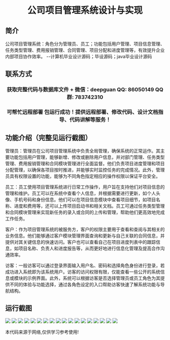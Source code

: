 <p><h1 align="center">公司项目管理系统设计与实现</h1></p>

## 简介
公司项目管理系统：角色分为管理员、员工；功能包括用户管理、项目信息管理、任务类型管理、费用报销管理、合同管理、项目分配和进度管理等，有效提升企业内部项目协作效率。    --计算机毕业设计源码；毕设源码；java毕业设计源码


## 联系方式
<p><h3 align="center">获取完整代码与数据库文件 + 微信：deepguan QQ: 86050149 QQ群: 783742310</h3></p>
<p><h3 align="center">可帮忙远程部署 包运行成功！提供远程部署、修改代码、设计文档指导、代码讲解等服务！</h3></p>

## 功能介绍（完整见运行截图）
管理员：管理员在公司项目管理系统中负责全局管理，确保系统的正常运作。其主要功能包括用户管理，能够新增、修改或删除用户信息，并对部门管理、任务类型管理、费用报销管理和合同模块管理进行全面监督。他们负责项目进度管理和项目分配管理，以确保各项目按时推进，并能够实时监控任务的完成情况。此外，管理员具有权限设置的功能，能够为不同角色指定相应的操作权限以保证平台安全。

员工：员工使用项目管理系统进行日常工作操作，用户旨在支持他们对项目信息的管理和维护。员工可以在系统中查看个人信息，并根据需要进行更新，如个人头像、手机号码和身份信息。他们可以在项目信息模块中查看项目细节，如项目名称、进度和费用等，还可以上传项目启动书和相关文档。员工可通过任务类型管理和合同模块管理来实现新任务的录入或合同的上传和管理，帮助他们更高效地完成工作任务。

客户：作为项目管理系统的被服务方，客户的权限主要用于查看和查阅与其相关的业务信息。他们能够通过客户模块管理界面查询和更新与自己关联的合同信息，并提供对其关键信息的快速访问。客户也可以查看自己在项目进度列表中的跟踪信息，如项目名称、负责人和进度报告等，从而更好地进行信息化管理及提高合作沟通效率。

访客：一般访客可以通过登录界面输入用户名、密码和选择角色身份进行登录，若成功进入系统即为该系统用户。访客的访问权限有限，仅能查看一些公开的系统信息或模块的示例界面。此外，系统可以根据访客是否选择管理员或员工角色为其提供不同的体验与功能选择，通过各角色设定的入口帮助访客快速了解系统功能与导航结构。


## 运行截图
![](https://bs-1329754181.cos.ap-shanghai.myqcloud.com/ssm/CompanyProjectManagementSystem/img/001.jpg)
![](https://bs-1329754181.cos.ap-shanghai.myqcloud.com/ssm/CompanyProjectManagementSystem/img/002.jpg)
![](https://bs-1329754181.cos.ap-shanghai.myqcloud.com/ssm/CompanyProjectManagementSystem/img/003.jpg)
![](https://bs-1329754181.cos.ap-shanghai.myqcloud.com/ssm/CompanyProjectManagementSystem/img/004.jpg)
![](https://bs-1329754181.cos.ap-shanghai.myqcloud.com/ssm/CompanyProjectManagementSystem/img/005.jpg)
![](https://bs-1329754181.cos.ap-shanghai.myqcloud.com/ssm/CompanyProjectManagementSystem/img/006.jpg)
![](https://bs-1329754181.cos.ap-shanghai.myqcloud.com/ssm/CompanyProjectManagementSystem/img/007.jpg)
![](https://bs-1329754181.cos.ap-shanghai.myqcloud.com/ssm/CompanyProjectManagementSystem/img/008.jpg)
![](https://bs-1329754181.cos.ap-shanghai.myqcloud.com/ssm/CompanyProjectManagementSystem/img/009.jpg)
![](https://bs-1329754181.cos.ap-shanghai.myqcloud.com/ssm/CompanyProjectManagementSystem/img/010.jpg)
![](https://bs-1329754181.cos.ap-shanghai.myqcloud.com/ssm/CompanyProjectManagementSystem/img/011.jpg)
![](https://bs-1329754181.cos.ap-shanghai.myqcloud.com/ssm/CompanyProjectManagementSystem/img/012.jpg)
![](https://bs-1329754181.cos.ap-shanghai.myqcloud.com/ssm/CompanyProjectManagementSystem/img/013.jpg)
![](https://bs-1329754181.cos.ap-shanghai.myqcloud.com/ssm/CompanyProjectManagementSystem/img/014.jpg)
![](https://bs-1329754181.cos.ap-shanghai.myqcloud.com/ssm/CompanyProjectManagementSystem/img/015.jpg)
![](https://bs-1329754181.cos.ap-shanghai.myqcloud.com/ssm/CompanyProjectManagementSystem/img/016.jpg)
![](https://bs-1329754181.cos.ap-shanghai.myqcloud.com/ssm/CompanyProjectManagementSystem/img/017.jpg)
![](https://bs-1329754181.cos.ap-shanghai.myqcloud.com/ssm/CompanyProjectManagementSystem/img/018.jpg)

<p>本代码来源于网络,仅供学习参考使用!</p>
